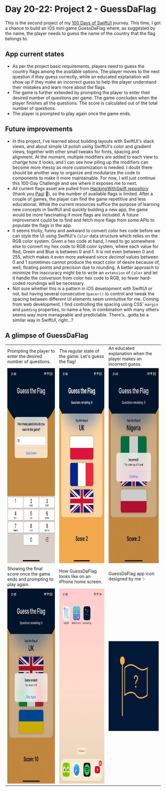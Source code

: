 # Day 20-22: Project 2 - GuessDaFlag

This is the second project of my [100 Days of SwiftUI](https://www.hackingwithswift.com/100/swiftui) journey. This time, I got a chance to build an iOS mini game GuessDaFlag where, as suggested by the name, the player needs to guess the name of the country that the flag belongs to.

## App current states
- As per the project basic requirements, players need to guess the country flags among the available options. The player moves to the next question if they guess correctly, while an educated explanation will show up if they make an incorrect guess to help the player understand their mistakes and learn more about the flags.
- The game is further extended by prompting the player to enter their desired number of questions per game. The game concludes when the player finishes all the questions. The score is calculated out of the total number of questions.
- The player is prompted to play again once the game ends.
  
## Future improvements
- In this project, I've learned about building layouts with SwiftUI's stack views, and about simple UI polish using SwiftUI's color and gradient views, together with other small tweaks for fonts, spacing and alignment. At the moment, multiple modifiers are added to each view to change how it looks, and I can see how piling up the modifiers can become more messy as more customization is needed. I doubt there should be another way to organize and modularize the code to components to make it more maintainable. For now, I will just continue this 100-Day Challenge and see where it exposes me to next.
- All current flags asset are pulled from [HackingWithSwift repository](https://github.com/twostraws/HackingWithSwift) (thank you [Paul](https://github.com/twostraws) 🥇), so the number of available flags is limited. After a couple of games, the player can find the game repetitive and less educational. While the current resources suffice the purpose of learning new concepts in SwiftUI and quickly building a new app, the game would be more fascinating if more flags are included. A future improvement could be to find and fetch more flags from some APIs to populate the flags in the app.
- It seems tricky, funny and awkward to convert color hex code before we can style the UI using SwiftUI's `Color` data structure which relies on the RGB color system. Given a hex code at hand, I need to go somewhere else to convert my hex code to RGB color system, where each value for Red, Green and Blue is between 0 and 1. It is not even between 0 and 255, which makes it even more awkward since _decimal_ values between 0 and 1 sometimes cannot produce the exact color of desire because of, well, floating points and precision due to rounding. A better approach to minimize the inaccuracy might be to write an `extension` of `Color` and let it handle the conversion from color hex code to RGB, so fewer hard-coded roundings will be necessary.
- Not sure whether this is a pattern in iOS development with SwiftUI or not, but having several consecutive `Spacer()` to control and tweak the spacing between different UI elements seem unintuitive for me. Coming from web development, I find controlling the spacing using CSS' `margin` and `padding` properties, to name a few, in combination with many others seems way more manageable and predictable. There's...gotta be a similar way in SwiftUI, right...?

## A glimpse of GuessDaFlag
<table>
  <tr>
    <td>Prompting the player to enter the desired number of questions.</td>
    <td>The regular state of the game: Let's guess the flag!</td>
    <td>An educated explanation when the player makes an incorrect guess.</td>
  </tr>
  <tr>
    <td><img src="screenshots/guessdaflag-screen-1.PNG" width=290 height=630></td>
    <td><img src="screenshots/guessdaflag-screen-3.PNG" width=290 height=630></td>
    <td><img src="screenshots/guessdaflag-screen-5.PNG" width=290 height=630></td>
  </tr>
  <tr>
    <td>Showing the final score once the game ends and prompting to play again.</td>
    <td>How GuessDaFlag looks like on an iPhone home screen.</td>
    <td>GuessDaFlag app icon designed by me ✨</td>
  </tr>
  <tr>
    <td><img src="screenshots/guessdaflag-screen-4.PNG" width=290 height=630></td>
    <td><img src="screenshots/guessdaflag-screen-0.PNG" width=290 height=630></td>
    <td><img src="screenshots/GuessDaFlag.png" width=290 height=290></td>
  </tr>
 </table>
